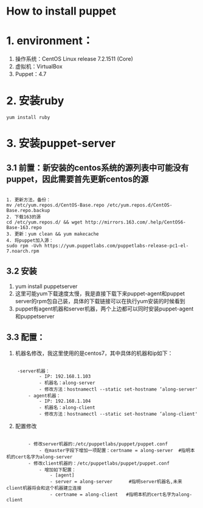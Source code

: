 How to install puppet
=====================
# 1. environment：
1. 操作系统：CentOS Linux release 7.2.1511 (Core)
2. 虚拟机：VirtualBox
3. Puppet：4.7

# 2. 安装ruby
<pre><code>yum install ruby</code></pre>

# 3. 安装puppet-server
## 3.1 前置：新安装的centos系统的源列表中可能没有puppet，因此需要首先更新centos的源
<pre><code>
1. 更新方法，备份：
mv /etc/yum.repos.d/CentOS-Base.repo /etc/yum.repos.d/CentOS-Base.repo.backup
2. 下载163的源
cd /etc/yum.repos.d/ && wget http://mirrors.163.com/.help/CentOS6-Base-163.repo
3. 更新：yum clean && yum makecache
4. 将puppet加入源：
sudo rpm -Uvh https://yum.puppetlabs.com/puppetlabs-release-pc1-el-7.noarch.rpm
</code></pre>
## 3.2 安装
1. yum install puppetserver
2. 这里可能yum下载速度太慢，我是直接下载下来puppet-agent和puppet server的rpm包自己装，具体的下载链接可以在执行yum安装的时候看到
3. puppet有agent机器和server机器，两个上边都可以同时安装puppet-agent和puppetserver

## 3.3 配置：
1. 机器名修改，我这里使用的是centos7，其中具体的机器和ip如下：
<pre><code>
	-server机器：
            - IP: 192.168.1.103
            - 机器名：along-server
            - 修改方法：hostnamectl --static set-hostname ‘along-server'
        - agent机器：
            - IP: 192.168.1.104
            - 机器名：along-client
            - 修改方法：hostnamectl --static set-hostname ‘along-client'
</code></pre>
2. 配置修改
<pre><code>
        - 修改server机器的:/etc/puppetlabs/puppet/puppet.conf
            - 在master字段下增加一项配置：certname = along-server  #指明本机的cert名字为along-server
        - 修改client机器的：/etc/puppetlabs/puppet/puppet.conf
            - 增加如下配置：
                - [agent]
                - server = along-server      #指明server机器名,未来client机器将会和这个机器建立连接
                - certname = along-client   #指明本机的cert名字为along-client
</code></pre>

